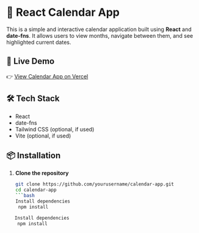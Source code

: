 # 📅 React Calendar App

This is a simple and interactive calendar application built using **React** and **date-fns**. It allows users to view months, navigate between them, and see highlighted current dates.

## 🚀 Live Demo

👉 [View Calendar App on Vercel](https://your-calendar-app.vercel.app)

## 🛠 Tech Stack

- React
- date-fns
- Tailwind CSS (optional, if used)
- Vite (optional, if used)

## 📦 Installation

1. **Clone the repository**  
   ```bash
   git clone https://github.com/yourusername/calendar-app.git
   cd calendar-app
   ```bash
   Install dependencies
    npm install

      ```
```bash
   Install dependencies
    npm install
